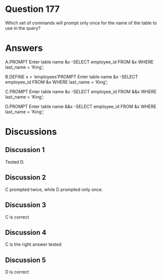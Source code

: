 # Question 177
Which set of commands will prompt only once for the name of the table to use in the query?

# Answers
A.PROMPT Enter table name &x -SELECT employee_id FROM &x WHERE last_name = ‘King’;

B.DEFINE x = ‘employees’PROMPT Enter table name &x -SELECT employee_id FROM &x WHERE last_name = ‘King’;

C.PROMPT Enter table name &x -SELECT employee_id FROM &&x WHERE last_name = ‘King’;

D.PROMPT Enter table name &&x -SELECT employee_id FROM &x WHERE last_name = ‘King’;

# Discussions
## Discussion 1
Tested D.

## Discussion 2
C prompted twice, while D prompted only once.

## Discussion 3
C is correct

## Discussion 4
C is the right answer tested

## Discussion 5
D is correct

